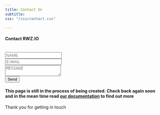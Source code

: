 ```yaml
---
title: Contact Us
subtitle: 
css: "/css/contact.css"

---
```


#### Contact RWZ.IO

<form id="form" class="topBefore" action="https://formspree.io/rhymeswithzion@gmail.com"
      method="POST">
	<br>	
		  <input id="name" type="text" placeholder="NAME" name="name">
	<br>
	<input id="email" type="text" placeholder="E-MAIL" name="email">
	<br>
	<textarea id="message" type="text" placeholder="MESSAGE" name="message"></textarea>
  <br>
  <input id="submit" type="submit" value="Send">
  
</form>



#### This page is still in the process of being created. Check back again soon and in the mean time read [our documentation](https://github.com/rhymeswithzion/rhymeswithzion.github.io/blob/master/README.md) to find out more

Thank you for getting in touch

